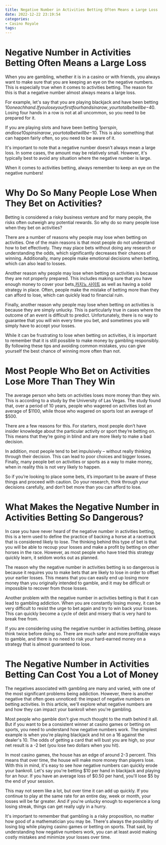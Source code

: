 ```yaml
---
title: Negative Number in Activities Betting Often Means a Large Loss
date: 2022-12-22 23:19:54
categories:
- Casino Royale
tags:
---
```



#  Negative Number in Activities Betting Often Means a Large Loss

When you are gambling, whether it is in a casino or with friends, you always want to make sure that you are keeping an eye on the negative numbers. This is especially true when it comes to activities betting. The reason for this is that a negative number almost always means a large loss.

For example, let's say that you are playing blackjack and have been betting $10 on each hand. If you lose your first four hands in a row, your total bet will be -$40. Losing four hands in a row is not at all uncommon, so you need to be prepared for it.

If you are playing slots and have been betting $1 per spin, and lose 10 spins in a row, your total bet will be -$10. This is also something that can happen fairly often, so you need to be aware of it.

It's important to note that a negative number doesn't always mean a large loss. In some cases, the amount may be relatively small. However, it's typically best to avoid any situation where the negative number is large.

When it comes to activities betting, always remember to keep an eye on the negative numbers!

#  Why Do So Many People Lose When They Bet on Activities?

Betting is considered a risky business venture and for many people, the risks often outweigh any potential rewards. So why do so many people lose when they bet on activities?

There are a number of reasons why people may lose when betting on activities. One of the main reasons is that most people do not understand how to bet effectively. They may place bets without doing any research or understanding the odds, which significantly decreases their chances of winning. Additionally, many people make emotional decisions when betting, which can also lead to losses.

Another reason why people may lose when betting on activities is because they are not properly prepared. This includes making sure that you have enough money to cover your bets,[카지노 사이트](https://choegocasino.com/) as well as having a solid strategy in place. Often, people make the mistake of betting more than they can afford to lose, which can quickly lead to financial ruin.

Finally, another reason why people may lose when betting on activities is because they are simply unlucky. This is particularly true in cases where the outcome of an event is difficult to predict. Unfortunately, there is no way to guarantee that you will win every time you bet, and sometimes you will simply have to accept your losses.

While it can be frustrating to lose when betting on activities, it is important to remember that it is still possible to make money by gambling responsibly. By following these tips and avoiding common mistakes, you can give yourself the best chance of winning more often than not.

#  Most People Who Bet on Activities Lose More Than They Win

The average person who bets on activities loses more money than they win. This is according to a study by the University of Las Vegas. The study found that, over a period of 10 years, people who wagered on activities lost an average of $1100, while those who wagered on sports lost an average of $500.

There are a few reasons for this. For starters, most people don’t have insider knowledge about the particular activity or sport they’re betting on. This means that they’re going in blind and are more likely to make a bad decision.

In addition, most people tend to bet impulsively – without really thinking through their decision. This can lead to poor choices and bigger losses. Finally, many people bet on activities or sports as a way to make money, when in reality this is not very likely to happen.

So if you’re looking to place some bets, it’s important to be aware of these things and proceed with caution. Do your research, think through your decisions carefully, and don’t bet more than you can afford to lose.

#  What Makes the Negative Number in Activities Betting So Dangerous?

In case you have never heard of the negative number in activities betting, this is a term used to define the practice of backing a horse at a racetrack that is considered likely to lose. The thinking behind this type of bet is that you will be able to recoup your losses and make a profit by betting on other horses in the race. However, as most people who have tried this strategy quickly learn, it seldom works out as planned.

The reason why the negative number in activities betting is so dangerous is because it requires you to make bets that are likely to lose in order to offset your earlier losses. This means that you can easily end up losing more money than you originally intended to gamble, and it may be difficult or impossible to recover from those losses.

Another problem with the negative number in activities betting is that it can lead to gambling addiction. When you are constantly losing money, it can be very difficult to resist the urge to bet again and try to win back your losses. This can quickly become a cycle of debt and misery that is very hard to break free from.

If you are considering using the negative number in activities betting, please think twice before doing so. There are much safer and more profitable ways to gamble, and there is no need to risk your hard-earned money on a strategy that is almost guaranteed to lose.

#  The Negative Number in Activities Betting Can Cost You a Lot of Money

The negatives associated with gambling are many and varied, with one of the most significant problems being addiction. However, there is another negative that often goes unnoticed: the impact of negative numbers on betting activities. In this article, we'll explore what negative numbers are and how they can impact your bankroll when you're gambling.

Most people who gamble don't give much thought to the math behind it all. But if you want to be a consistent winner at casino games or betting on sports, you need to understand how negative numbers work. The simplest example is when you're playing blackjack and hit on a 16 against the dealer's 10. The odds of getting a card that will bust you are high, so your net result is a -2 bet (you lose two dollars when you hit).

In most casino games, the house has an edge of around 2-3 percent. This means that over time, the house will make more money than players lose. With this in mind, it's easy to see how negative numbers can quickly erode your bankroll. Let's say you're betting $10 per hand in blackjack and playing for an hour. If you have an average loss of $0.50 per hand, you'll lose $5 by the end of your session.

This may not seem like a lot, but over time it can add up quickly. If you continue to play at the same rate for an entire day, week or month, your losses will be far greater. And if you're unlucky enough to experience a long losing streak, things can get really ugly in a hurry.

It's important to remember that gambling is a risky proposition, no matter how good of a mathematician you may be. There's always the possibility of losing big while playing casino games or betting on sports. That said, by understanding how negative numbers work, you can at least avoid making costly mistakes and minimize your losses over time.